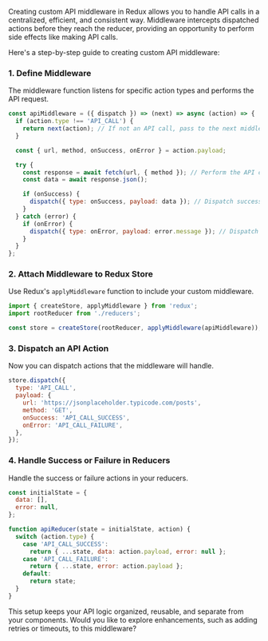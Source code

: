 Creating custom API middleware in Redux allows you to handle API calls in a centralized, efficient, and consistent way. Middleware intercepts dispatched actions before they reach the reducer, providing an opportunity to perform side effects like making API calls.

Here's a step-by-step guide to creating custom API middleware:

### 1. Define Middleware
The middleware function listens for specific action types and performs the API request.

```javascript
const apiMiddleware = ({ dispatch }) => (next) => async (action) => {
  if (action.type !== 'API_CALL') {
    return next(action); // If not an API call, pass to the next middleware
  }

  const { url, method, onSuccess, onError } = action.payload;

  try {
    const response = await fetch(url, { method }); // Perform the API call
    const data = await response.json();

    if (onSuccess) {
      dispatch({ type: onSuccess, payload: data }); // Dispatch success action
    }
  } catch (error) {
    if (onError) {
      dispatch({ type: onError, payload: error.message }); // Dispatch error action
    }
  }
};
```

### 2. Attach Middleware to Redux Store
Use Redux's `applyMiddleware` function to include your custom middleware.

```javascript
import { createStore, applyMiddleware } from 'redux';
import rootReducer from './reducers';

const store = createStore(rootReducer, applyMiddleware(apiMiddleware));
```

### 3. Dispatch an API Action
Now you can dispatch actions that the middleware will handle.

```javascript
store.dispatch({
  type: 'API_CALL',
  payload: {
    url: 'https://jsonplaceholder.typicode.com/posts',
    method: 'GET',
    onSuccess: 'API_CALL_SUCCESS',
    onError: 'API_CALL_FAILURE',
  },
});
```

### 4. Handle Success or Failure in Reducers
Handle the success or failure actions in your reducers.

```javascript
const initialState = {
  data: [],
  error: null,
};

function apiReducer(state = initialState, action) {
  switch (action.type) {
    case 'API_CALL_SUCCESS':
      return { ...state, data: action.payload, error: null };
    case 'API_CALL_FAILURE':
      return { ...state, error: action.payload };
    default:
      return state;
  }
}
```

This setup keeps your API logic organized, reusable, and separate from your components. Would you like to explore enhancements, such as adding retries or timeouts, to this middleware?